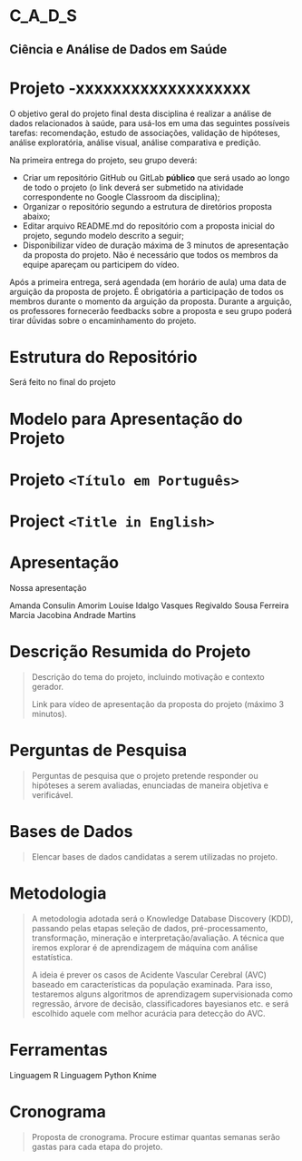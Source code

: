 # C_A_D_S
## Ciência e Análise de Dados em Saúde

# Projeto -xxxxxxxxxxxxxxxxxxx

O objetivo geral do projeto final desta disciplina é realizar a análise de dados relacionados à saúde, para usá-los em uma das seguintes possíveis tarefas: recomendação, estudo de associações, validação de hipóteses, análise exploratória, análise visual, análise comparativa e predição.

Na primeira entrega do projeto, seu grupo deverá:

 - Criar um repositório GitHub ou GitLab **público** que será usado ao longo de todo o projeto (o link deverá ser submetido na atividade correspondente no Google Classroom da disciplina);
 - Organizar o repositório segundo a estrutura de diretórios proposta abaixo;
 - Editar arquivo README.md do repositório com a proposta inicial do projeto, segundo modelo descrito a seguir;
 - Disponibilizar vídeo de duração máxima de 3 minutos de apresentação da proposta do projeto. Não é necessário que todos os membros da equipe apareçam ou participem do vídeo.

Após a primeira entrega, será agendada (em horário de aula) uma data de arguição da proposta de projeto. É obrigatória a participação de todos os membros durante o momento da arguição da proposta. Durante a arguição, os professores fornecerão feedbacks sobre a proposta e seu grupo poderá tirar dǘvidas sobre o encaminhamento do projeto. 

# Estrutura do Repositório

Será feito no final do projeto

# Modelo para Apresentação do Projeto

# Projeto `<Título em Português>`
# Project `<Title in English>`

# Apresentação

Nossa apresentação

Amanda Consulin Amorim
Louise Idalgo Vasques
Regivaldo Sousa Ferreira
Marcia Jacobina Andrade Martins


# Descrição Resumida do Projeto
> Descrição do tema do projeto, incluindo motivação e contexto gerador.
> 
> Link para vídeo de apresentação da proposta do projeto (máximo 3 minutos).

# Perguntas de Pesquisa
> Perguntas de pesquisa que o projeto pretende responder ou hipóteses a serem avaliadas, enunciadas de maneira objetiva e verificável.

# Bases de Dados
> Elencar bases de dados candidatas a serem utilizadas no projeto.

# Metodologia
>  A metodologia adotada será o Knowledge Database Discovery (KDD), passando pelas etapas seleção de dados, pré-processamento, transformação, mineração e 
interpretação/avaliação. A técnica que iremos explorar é de aprendizagem de máquina com análise estatística. 
>
>  A ideia é prever os casos de Acidente Vascular Cerebral (AVC) baseado em características da população examinada. 
Para isso, testaremos alguns algoritmos de aprendizagem supervisionada como regressão, árvore de decisão, classificadores bayesianos etc. e será escolhido aquele com melhor acurácia para detecção do AVC.

# Ferramentas

Linguagem R
Linguagem Python
Knime


# Cronograma
> Proposta de cronograma. Procure estimar quantas semanas serão gastas para cada etapa do projeto.

